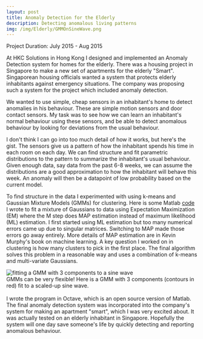```yaml
---
layout: post
title: Anomaly Detection for the Elderly
description: Detecting anomalous living patterns
img: /img/Elderly/GMMOnSineWave.png
---
```


Project Duration: July 2015 - Aug 2015

At HKC Solutions in Hong Kong I designed and implemented an Anomaly Detection system for homes for the elderly. There was a housing project in Singapore to make a new set of apartments for the elderly "Smart". Singaporean housing officials wanted a system that protects elderly inhabitants against emergency situations. The company was proposing such a system for the project which included anomaly detection.

We wanted to use simple, cheap sensors in an inhabitant's home to detect anomalies in his behaviour. These are simple motion sensors and door contact sensors. My task was to see how we can learn an inhabitant's normal behaviour using these sensors, and be able to detect anomalous behaviour by looking for deviations from the usual behaviour. 

I don't think I can go into too much detail of how it works, but here's the gist. The sensors give us a pattern of how the inhabitant spends his time in each room on each day. We can find structure and fit parametric distributions to the pattern to summarize the inhabitant's usual behaviour. Given enough data, say data from the past 6-8 weeks, we can assume the distributions are a good approximation to how the inhabitant will behave this week. An anomaly will then be a datapoint of low probability based on the current model.

To find structure in the data I experimented with using k-means and Gaussian Mixture Models (GMMs) for clustering. Here is some Matlab <a href="https://github.com/ErnestChan/EM_GMM" target="_blank">code</a> I wrote to fit a mixture of Gaussians to data using Expectation Maximization (EM) where the M step does MAP estimation instead of maximum likelihood (ML) estimation. I first started using ML estimation but too many numerical errors came up due to singular matrices. Switching to MAP  made those errors go away entirely. More details of MAP estimation are in Kevin Murphy's book on machine learning. A key question I worked on in clustering is how many clusters to pick in the first place. The final algorithm solves this problem in a reasonable way and uses a combination of k-means and multi-variate Gaussians.
<div>
<img class="img_row_full" src="{{ site.baseurl }}/img/Elderly/GMMOnSineWave.png" alt="fitting a GMM with 3 components to a sine wave" title="fitting a GMM with 3 components to a sine wave"/>
</div>
<div class="col three caption">
	GMMs can be very flexible! Here is a GMM with 3 components (contours in red) fit to a scaled-up sine wave.
</div>
<br>
I wrote the program in Octave, which is an open source version of Matlab. The final anomaly detection system was incorporated into the company's system for making an apartment "smart", which I was very excited about. It was actually tested on an elderly inhabitant in Singapore. Hopefully the system will one day save someone's life by quickly detecting and reporting anomalous behaviour.